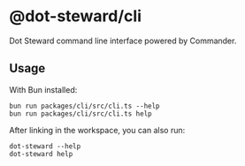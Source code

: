 # @dot-steward/cli

Dot Steward command line interface powered by Commander.

## Usage

With Bun installed:

```
bun run packages/cli/src/cli.ts --help
bun run packages/cli/src/cli.ts help
```

After linking in the workspace, you can also run:

```
dot-steward --help
dot-steward help
```

